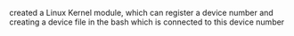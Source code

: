 created a Linux Kernel module, which can register a device number and creating a device file in the bash which is connected to this device number
